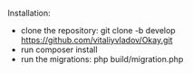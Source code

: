 Installation:

- clone the repository: git clone -b develop https://github.com/vitaliyvladov/Okay.git
- run composer install
- run the migrations: php build/migration.php